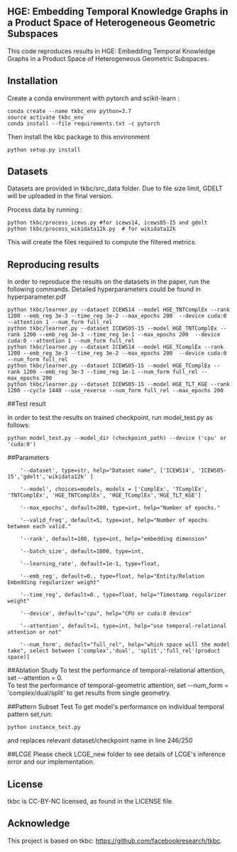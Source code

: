 ## HGE: Embedding Temporal Knowledge Graphs in a Product Space of Heterogeneous Geometric Subspaces

This code reproduces results in HGE: Embedding Temporal Knowledge Graphs in
a Product Space of Heterogeneous Geometric Subspaces.

## Installation
Create a conda environment with pytorch and scikit-learn :
```
conda create --name tkbc_env python=3.7
source activate tkbc_env
conda install --file requirements.txt -c pytorch
```

Then install the kbc package to this environment
```
python setup.py install
```

## Datasets
Datasets are provided in tkbc/src_data folder. Due to file size limit, GDELT will be uploaded in the final version.

Process data by running :
```
python tkbc/process_icews.py #for icews14, icews05-15 and gdelt
python tkbc/process_wikidata12k.py  # for wikidata12k
```

This will create the files required to compute the filtered metrics.

## Reproducing results

In order to reproduce the results on the datasets in the paper, run the following commands. Detailed hyperparameters could be found in hyperparameter.pdf

```
python tkbc/learner.py --dataset ICEWS14 --model HGE_TNTComplEx --rank 1200 --emb_reg 3e-3 --time_reg 3e-2 --max_epochs 200  --device cuda:0 --attention 1 --num_form full_rel
python tkbc/learner.py --dataset ICEWS05-15 --model HGE_TNTComplEx --rank 1200 --emb_reg 3e-3 --time_reg 1e-1 --max_epochs 200  --device cuda:0 --attention 1 --num_form full_rel
python tkbc/learner.py --dataset ICEWS14 --model HGE_TComplEx --rank 1200 --emb_reg 3e-3 --time_reg 3e-2 --max_epochs 200  --device cuda:0 --num_form full_rel
python tkbc/learner.py --dataset ICEWS05-15 --model HGE_TComplEx --rank 1200 --emb_reg 3e-3 --time_reg 1e-1 --num_form full_rel --max_epochs 200
python tkbc/learner.py --dataset ICEWS05-15 --model HGE_TLT_KGE --rank 1200 --cycle 1440 --use_reverse --num_form full_rel --max_epochs 200 

```
##Test result

In order to test the results on trained checkpoint, run model_test.py as follows:
```
python model_test.py --model_dir (checkpoint_path) --device ('cpu' or 'cuda:0')
```

##Parameters
```
    '--dataset', type=str, help="Dataset name", ['ICEWS14', 'ICEWS05-15','gdelt','wikidata12k' ]

    '--model', choices=models, models = ['ComplEx', 'TComplEx', 'TNTComplEx', 'HGE_TNTComplEx', 'HGE_TComplEx','HGE_TLT_KGE']
    
    '--max_epochs', default=200, type=int, help="Number of epochs."

    '--valid_freq', default=5, type=int, help="Number of epochs between each valid."

    '--rank', default=100, type=int, help="embedding dimension"
    
    '--batch_size', default=1000, type=int,
    
    '--learning_rate', default=1e-1, type=float,

    '--emb_reg', default=0., type=float, help="Entity/Relation Embedding regularizer weight"
    
    '--time_reg', default=0., type=float, help="Timestamp regularizer weight"

    '--device', default="cpu", help="CPU or cuda:0 device"
    
    '--attention', default=1, type=int, help="use temporal-relational attention or not"

    '--num_form', default="full_rel", help="which space will the model take", select between ['complex','dual', 'split','full_rel'(product space)]
```

##Ablation Study
To test the performance of temporal-relational attention, set --attention = 0.  
To test the performance of temporal-geometric attention, set --num_form = 'complex/dual/split' to get results from single geometry.

##Pattern Subset Test
To get model's performance on individual temporal pattern set,run:
```angular2html
python instance_test.py
```
and replaces relevant dataset/checkpoint name in line 246/250

##LCGE
Please check LCGE_new folder to see details of LCGE's inference error and our implementation. 

## License
tkbc is CC-BY-NC licensed, as found in the LICENSE file.

## Acknowledge
This project is based on tkbc: https://github.com/facebookresearch/tkbc.
